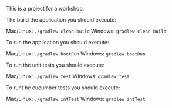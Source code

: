 This is a project for a workshop.

The build the application you should execute:

  Mac/Linux: `./gradlew clean build`
  Windows: `gradlew clean build`
    
To run the application you should execute:

  Mac/Linux: `./gradlew bootRun`
  Windows: `gradlew bootRun`
    
To run the unit tests you should execute:

  Mac/Linux: `./gradlew test`
  Windows: `gradlew test`

To runt he cucumber tests you should execute:

  Mac/Linux: `./gradlew intTest`
  Windows: `gradlew intTest`
